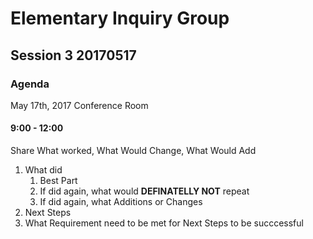 # Elementary Inquiry Group
## Session 3 20170517
### Agenda

May 17th, 2017
Conference Room

#### 9:00 - 12:00
Share What worked, What Would Change, What Would Add
   1. What did
      1. Best Part
      2. If did again, what would __DEFINATELLY NOT__  repeat
      3. If did again, what Additions or Changes
   2. Next Steps
   3. What Requirement need to be met for Next Steps to be succcessful
